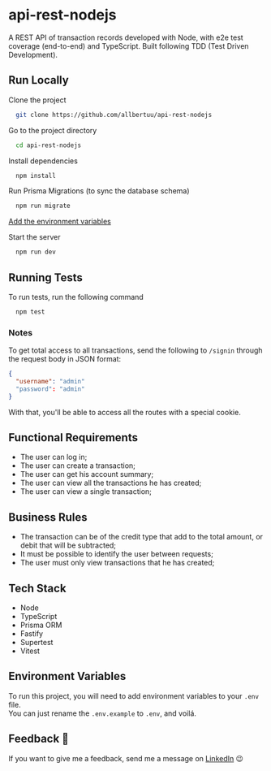 # api-rest-nodejs

A REST API of transaction records developed with Node, with e2e test coverage (end-to-end) and TypeScript. Built following TDD (Test Driven Development).

## Run Locally

Clone the project

```bash
  git clone https://github.com/allbertuu/api-rest-nodejs
```

Go to the project directory

```bash
  cd api-rest-nodejs
```

Install dependencies

```bash
  npm install
```

Run Prisma Migrations (to sync the database schema)

```bash
  npm run migrate
```

[Add the environment variables](#environment-variables)

Start the server

```bash
  npm run dev
```

## Running Tests

To run tests, run the following command

```bash
  npm test
```

### Notes

To get total access to all transactions, send the following to `/signin` through the request body in JSON format:

```JSON
{
  "username": "admin"
  "password": "admin"
}
```
With that, you'll be able to access all the routes with a special cookie.

## Functional Requirements

- The user can log in;
- The user can create a transaction;
- The user can get his account summary;
- The user can view all the transactions he has created;
- The user can view a single transaction;

## Business Rules

- The transaction can be of the credit type that add to the total amount, or debit that will be subtracted;
- It must be possible to identify the user between requests;
- The user must only view transactions that he has created;

## Tech Stack

- Node
- TypeScript
- Prisma ORM
- Fastify
- Supertest
- Vitest

## Environment Variables

To run this project, you will need to add environment variables to your `.env` file.  
You can just rename the `.env.example` to `.env`, and voilá.

## Feedback 💬

If you want to give me a feedback, send me a message on [LinkedIn](https://www.linkedin.com/in/albertov-albuquerque/) 😉